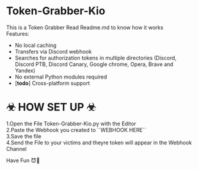 # Token-Grabber-Kio
This is a Token Grabber Read Readme.md to know how it works                                                    
Features:
- No local caching
 - Transfers via Discord webhook
 - Searches for authorization tokens in multiple directories (Discord, Discord PTB, Discord Canary, Google chrome, Opera, Brave and Yandex)
 - No external Python modules required
 - \[**todo**\] Cross-platform support




# ☣ HOW SET UP ☣                                                 
1.Open the File Token-Grabber-Kio.py with the Editor                                                      
2.Paste the Webhook you created to ´´WEBHOOK HERE``                                                  
3.Save the file                                                                        
4.Send the File to your victims and theyre token will appear in the Webhook Channel                                                 


Have Fun 😈👹
